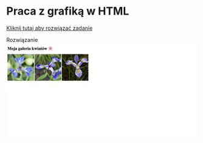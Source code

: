 # Praca z grafiką w HTML
[Kliknij tutaj aby rozwiązać zadanie](https://githubbox.com/Publishing-School/html-zadanie-grafika)


Rozwiązanie
![image info](./zadanie.png)

